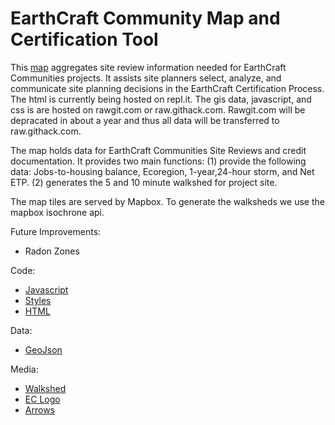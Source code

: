 # EarthCraft Community Map and Certification Tool

This <a href="https://moxypedrick.github.io/ECC-Map/">map</a> aggregates site review information needed for EarthCraft Communities projects. It assists site planners select, analyze, and communicate site planning decisions in the EarthCraft Certification Process. The html is currently being hosted on repl.it. The gis data, javascript, and css is are hosted on rawgit.com or raw.githack.com. Rawgit.com will be depracated in about a year and thus all data will be transferred to raw.githack.com. 

The map holds data for EarthCraft Communities Site Reviews and credit documentation. It provides two main functions: (1) provide the following data: Jobs-to-housing balance, Ecoregion, 1-year,24-hour storm, and Net ETP. (2) generates the 5 and 10 minute walkshed for project site. 

The map tiles are served by Mapbox. To generate the walksheds we use the mapbox isochrone api. 

Future Improvements: 
<ul>
  <li>Radon Zones</li>
</ul>
Code:
<ul>
  <li><a href="https://github.com/moxypedrick/ECC-Map/tree/master/scripts">Javascript</a></li>
  <li><a href="https://github.com/moxypedrick/ECC-Map/tree/master/styles">Styles</a></li>
  <li><a href="https://github.com/moxypedrick/ECC-Map/blob/master/index.html">HTML</a></li>
</ul>
Data:
<ul>
  <li><a href="https://github.com/moxypedrick/ECC-Map/tree/master/data">GeoJson</a></li> 
</ul>
Media:
<ul>
  <li><a href="https://github.com/moxypedrick/ECC-Map/blob/master/media/ecc%20map%20walkshed%20icon-final.svg">Walkshed</a></li>
  <li><a href="https://github.com/moxypedrick/ECC-Map/blob/master/media/earthcraft%20logo%20w%20lockup%401000px.png">EC Logo</a></li>
  <li><a href="https://github.com/moxypedrick/ECC-Map/blob/master/media/fast-forward-double-right-arrows.svg">Arrows</a></li>
</ul>
 

